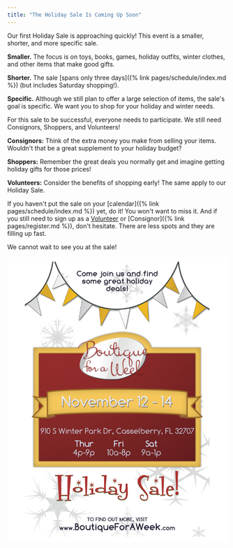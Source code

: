```yaml
---
title: "The Holiday Sale Is Coming Up Soon"
---
```


Our first Holiday Sale is approaching quickly! This event is a smaller, shorter, and more specific sale.

**Smaller.** The focus is on toys, books, games, holiday outfits, winter clothes, and other items that make good gifts.

**Shorter.** The sale [spans only three days]({% link pages/schedule/index.md %}) (but includes Saturday shopping!).

**Specific.** Although we still plan to offer a large selection of items, the sale's goal is specific. We want you to shop for your holiday and winter needs.

For this sale to be successful, everyone needs to participate. We still need Consignors, Shoppers, and Volunteers!

**Consignors:** Think of the extra money you make from selling your items. Wouldn't that be a great supplement to your holiday budget?

**Shoppers:** Remember the great deals you normally get and imagine getting holiday gifts for those prices!

**Volunteers:** Consider the benefits of shopping early! The same apply to our Holiday Sale.

If you haven't put the sale on your [calendar]({% link pages/schedule/index.md %}) yet, do it! You won't want to miss it. And if you still need to sign up as a [Volunteer](http://www.mysalemanager.net/wrk_start.aspx?partnercode=BFAW) or [Consignor]({% link pages/register.md %}), don't hesitate. There are less spots and they are filling up fast.

We cannot wait to see you at the sale!

![](/img/blog/Blog_flyer.jpg)

